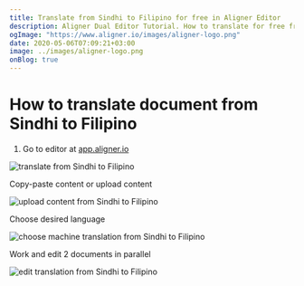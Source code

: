```yaml
---
title: Translate from Sindhi to Filipino for free in Aligner Editor
description: Aligner Dual Editor Tutorial. How to translate for free from Sindhi to Filipino. Aligner is multilingual document management platform. 
ogImage: "https://www.aligner.io/images/aligner-logo.png"
date: 2020-05-06T07:09:21+03:00
image: ../images/aligner-logo.png
onBlog: true
---
```


# How to translate document from Sindhi to Filipino

1. Go to editor at [app.aligner.io](https://app.aligner.io "Aligner App web page")

![translate from Sindhi to Filipino](../aligner-blank-editor.png "translate from Sindhi to Filipino")

Copy-paste content or upload content

![upload content from Sindhi to Filipino](../aligner-uploaded-document.png "upload content from Sindhi to Filipino")

Choose desired language

![choose machine translation from Sindhi to Filipino](../aligner-language-dropdown.png "choose machine translation from Sindhi to Filipino")

Work and edit 2 documents in parallel

![edit translation from Sindhi to Filipino](../aligner-double-sitded-editor.png "edit translation from Sindhi to Filipino")

